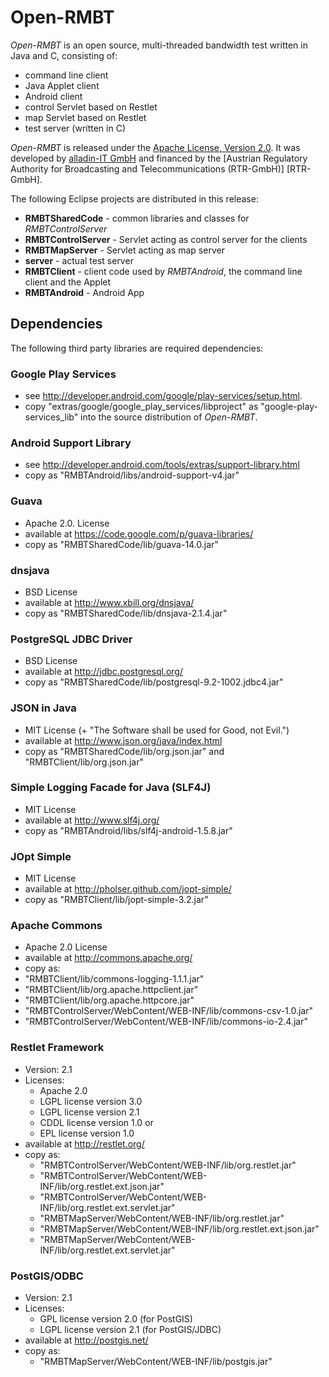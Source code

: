 Open-RMBT
===============

*Open-RMBT* is an open source, multi-threaded bandwidth test written in Java and
C, consisting of:

- command line client
- Java Applet client
- Android client
- control Servlet based on Restlet
- map Servlet based on Restlet
- test server (written in C)

*Open-RMBT* is released under the [Apache License, Version 2.0]. It was developed
by [alladin-IT GmbH] and financed by the
[Austrian Regulatory Authority for Broadcasting and Telecommunications (RTR-GmbH)] [RTR-GmbH].

 [alladin-IT GmbH]: http://alladin.at/
 [RTR]: https://www.rtr.at/
 [Apache License, Version 2.0]: http://www.apache.org/licenses/LICENSE-2.0

The following Eclipse projects are distributed in this release:

- **RMBTSharedCode** - common libraries and classes for *RMBTControlServer*
- **RMBTControlServer** - Servlet acting as control server for the clients
- **RMBTMapServer** - Servlet acting as map server
- **server** - actual test server
- **RMBTClient** - client code used by *RMBTAndroid*, the command line client and the Applet
- **RMBTAndroid** - Android App


Dependencies
---------------

The following third party libraries are required dependencies:

### Google Play Services ###

- see <http://developer.android.com/google/play-services/setup.html>.
- copy "extras/google/google_play_services/libproject" as "google-play-services_lib" into the source distribution of *Open-RMBT*.


### Android Support Library ###

- see <http://developer.android.com/tools/extras/support-library.html>
- copy as "RMBTAndroid/libs/android-support-v4.jar"

### Guava ###

- Apache 2.0. License
- available at <https://code.google.com/p/guava-libraries/>
- copy as "RMBTSharedCode/lib/guava-14.0.jar"


### dnsjava ###

- BSD License
- available at <http://www.xbill.org/dnsjava/>
- copy as "RMBTSharedCode/lib/dnsjava-2.1.4.jar"


### PostgreSQL JDBC Driver ###

- BSD License
- available at <http://jdbc.postgresql.org/>
- copy as "RMBTSharedCode/lib/postgresql-9.2-1002.jdbc4.jar"


### JSON in Java ###

- MIT License (+ "The Software shall be used for Good, not Evil.")
- available at <http://www.json.org/java/index.html>
- copy as "RMBTSharedCode/lib/org.json.jar" and "RMBTClient/lib/org.json.jar"


### Simple Logging Facade for Java (SLF4J) ###

- MIT License
- available at <http://www.slf4j.org/>
- copy as "RMBTAndroid/libs/slf4j-android-1.5.8.jar"


### JOpt Simple ###

- MIT License
- available at <http://pholser.github.com/jopt-simple/>
- copy as "RMBTClient/lib/jopt-simple-3.2.jar"


### Apache Commons ###

- Apache 2.0 License
- available at <http://commons.apache.org/>
- copy as:
 - "RMBTClient/lib/commons-logging-1.1.1.jar"
 - "RMBTClient/lib/org.apache.httpclient.jar"
 - "RMBTClient/lib/org.apache.httpcore.jar"
 - "RMBTControlServer/WebContent/WEB-INF/lib/commons-csv-1.0.jar"
 - "RMBTControlServer/WebContent/WEB-INF/lib/commons-io-2.4.jar"


### Restlet Framework ###

- Version: 2.1
- Licenses:
  - Apache 2.0
  - LGPL license version 3.0
  - LGPL license version 2.1 
  - CDDL license version 1.0 or
  - EPL license version 1.0
- available at <http://restlet.org/>
- copy as:
  - "RMBTControlServer/WebContent/WEB-INF/lib/org.restlet.jar"
  - "RMBTControlServer/WebContent/WEB-INF/lib/org.restlet.ext.json.jar"
  - "RMBTControlServer/WebContent/WEB-INF/lib/org.restlet.ext.servlet.jar"
  - "RMBTMapServer/WebContent/WEB-INF/lib/org.restlet.jar"
  - "RMBTMapServer/WebContent/WEB-INF/lib/org.restlet.ext.json.jar"
  - "RMBTMapServer/WebContent/WEB-INF/lib/org.restlet.ext.servlet.jar"

### PostGIS/ODBC ###

- Version: 2.1
- Licenses:
  - GPL license version 2.0 (for PostGIS)
  - LGPL license version 2.1 (for PostGIS/JDBC)
- available at <http://postgis.net/>
- copy as:
  - "RMBTMapServer/WebContent/WEB-INF/lib/postgis.jar"
